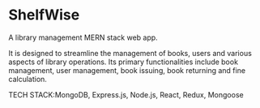 # ShelfWise
A library management MERN stack web app.

It is designed to streamline the management of books, users and various aspects of library operations. Its primary functionalities include book management, user management, book issuing, book returning and fine calculation.

TECH STACK:MongoDB, Express.js, Node.js, React, Redux, Mongoose

